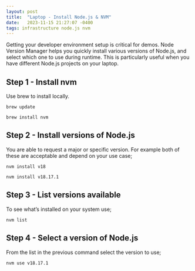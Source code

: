 ```yaml
---
layout: post
title:  "Laptop - Install Node.js & NVM"
date:   2023-11-15 21:27:07 -0400
tags: infrastructure node.js nvm
---
```

Getting your developer environment setup is critical for demos. Node Version Manager helps you quickly install various versions of Node.js, and select which one to use during runtime. This is particularly useful when you have different Node.js projects on your laptop.

## Step 1 - Install nvm

Use brew to install locally.

`brew update`

`brew install nvm`

## Step 2 - Install versions of Node.js

You are able to request a major or specific version. For example both of these are acceptable and depend on your use case;

`nvm install v18`

`nvm install v18.17.1`

## Step 3 - List versions available

To see what’s installed on your system use;

`nvm list`

## Step 4 - Select a version of Node.js

From the list in the previous command select the version to use;

`nvm use v18.17.1`
